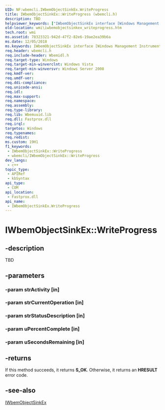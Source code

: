 ```yaml
---
UID: NF:wbemcli.IWbemObjectSinkEx.WriteProgress
title: IWbemObjectSinkEx::WriteProgress (wbemcli.h)
description: TBD
helpviewer_keywords: ["IWbemObjectSinkEx interface [Windows Management Instrumentation]","WriteProgress method","IWbemObjectSinkEx.WriteProgress","IWbemObjectSinkEx::WriteProgress","WriteProgress","WriteProgress method [Windows Management Instrumentation]","WriteProgress method [Windows Management Instrumentation]","IWbemObjectSinkEx interface","wbemcli/IWbemObjectSinkEx::WriteProgress","wmi.iwbemobjectsinkex_writeprogress"]
old-location: wmi\iwbemobjectsinkex_writeprogress.htm
tech.root: wmi
ms.assetid: 78323321-942d-47f2-82e6-19ae2ea39b6a
ms.date: 12/05/2018
ms.keywords: IWbemObjectSinkEx interface [Windows Management Instrumentation],WriteProgress method, IWbemObjectSinkEx.WriteProgress, IWbemObjectSinkEx::WriteProgress, WriteProgress, WriteProgress method [Windows Management Instrumentation], WriteProgress method [Windows Management Instrumentation],IWbemObjectSinkEx interface, wbemcli/IWbemObjectSinkEx::WriteProgress, wmi.iwbemobjectsinkex_writeprogress
req.header: wbemcli.h
req.include-header: Wbemidl.h
req.target-type: Windows
req.target-min-winverclnt: Windows Vista
req.target-min-winversvr: Windows Server 2008
req.kmdf-ver: 
req.umdf-ver: 
req.ddi-compliance: 
req.unicode-ansi: 
req.idl: 
req.max-support: 
req.namespace: 
req.assembly: 
req.type-library: 
req.lib: Wbemuuid.lib
req.dll: Fastprox.dll
req.irql: 
targetos: Windows
req.typenames: 
req.redist: 
ms.custom: 19H1
f1_keywords:
 - IWbemObjectSinkEx::WriteProgress
 - wbemcli/IWbemObjectSinkEx::WriteProgress
dev_langs:
 - c++
topic_type:
 - APIRef
 - kbSyntax
api_type:
 - COM
api_location:
 - Fastprox.dll
api_name:
 - IWbemObjectSinkEx.WriteProgress
---
```


# IWbemObjectSinkEx::WriteProgress


## -description

TBD

## -parameters

### -param strActivity [in]

### -param strCurrentOperation [in]

### -param strStatusDescription [in]

### -param uPercentComplete [in]

### -param uSecondsRemaining [in]

## -returns

If this method succeeds, it returns <b>S_OK</b>. Otherwise, it returns an <b>HRESULT</b> error code.

## -see-also

<a href="/windows/desktop/api/wbemcli/nn-wbemcli-iwbemobjectsinkex">IWbemObjectSinkEx</a>